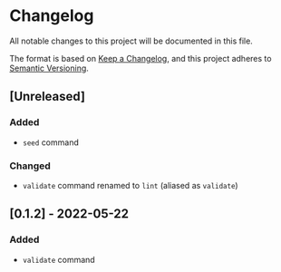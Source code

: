 # Changelog
All notable changes to this project will be documented in this file.

The format is based on [Keep a Changelog](https://keepachangelog.com/en/1.0.0/),
and this project adheres to [Semantic Versioning](https://semver.org/spec/v2.0.0.html).

## [Unreleased]
### Added

- `seed` command

### Changed
- `validate` command renamed to `lint` (aliased as `validate`)

## [0.1.2] - 2022-05-22
### Added

- `validate` command
